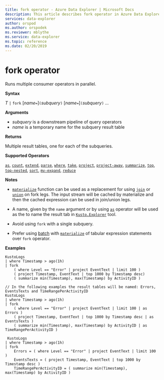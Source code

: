 ```yaml
---
title: fork operator - Azure Data Explorer | Microsoft Docs
description: This article describes fork operator in Azure Data Explorer.
services: data-explorer
author: orspod
ms.author: orspodek
ms.reviewer: mblythe
ms.service: data-explorer
ms.topic: reference
ms.date: 02/20/2019
---
```

# fork operator

Runs multiple consumer operators in parallel.

**Syntax**

*T* `|` `fork` [*name*`=`]`(`*subquery*`)` [*name*`=`]`(`*subquery*`)` ...

**Arguments**

* *subquery* is a downstream pipeline of query operators
* *name* is a temporary name for the subquery result table

**Returns**

Multiple result tables, one for each of the subqueries.

**Supported Operators**

[`as`](asoperator.md), [`count`](countoperator.md), [`extend`](extendoperator.md), [`parse`](parseoperator.md), [`where`](whereoperator.md), [`take`](takeoperator.md), [`project`](projectoperator.md), [`project-away`](projectawayoperator.md), [`summarize`](summarizeoperator.md), [`top`](topoperator.md), [`top-nested`](topnestedoperator.md), [`sort`](sortoperator.md), [`mv-expand`](mvexpandoperator.md), [`reduce`](reduceoperator.md)

**Notes**

* [`materialize`](materializefunction.md) function can be used as a replacement for using [`join`](joinoperator.md) or [`union`](unionoperator.md) on fork legs.
The input stream will be cached by materialize and then the cached expression can be used in join/union legs.

* A name, given by the `name` argument or by using [`as`](asoperator.md) operator will be used as the to name the result tab in [`Kusto.Explorer`](../tools/kusto-explorer.md) tool.

* Avoid using `fork` with a single subquery.

* Prefer using [batch](batches.md) with [`materialize`](materializefunction.md) of tabular expression statements over `fork` operator.

**Examples**

```kusto
KustoLogs
| where Timestamp > ago(1h)
| fork
    ( where Level == "Error" | project EventText | limit 100 )
    ( project Timestamp, EventText | top 1000 by Timestamp desc)
    ( summarize min(Timestamp), max(Timestamp) by ActivityID )
 
// In the following examples the result tables will be named: Errors, EventsTexts and TimeRangePerActivityID
KustoLogs
| where Timestamp > ago(1h)
| fork
    ( where Level == "Error" | project EventText | limit 100 | as Errors )
    ( project Timestamp, EventText | top 1000 by Timestamp desc | as EventsTexts )
    ( summarize min(Timestamp), max(Timestamp) by ActivityID | as TimeRangePerActivityID )
    
 KustoLogs
| where Timestamp > ago(1h)
| fork
    Errors = ( where Level == "Error" | project EventText | limit 100 )
    EventsTexts = ( project Timestamp, EventText | top 1000 by Timestamp desc )
    TimeRangePerActivityID = ( summarize min(Timestamp), max(Timestamp) by ActivityID )
```